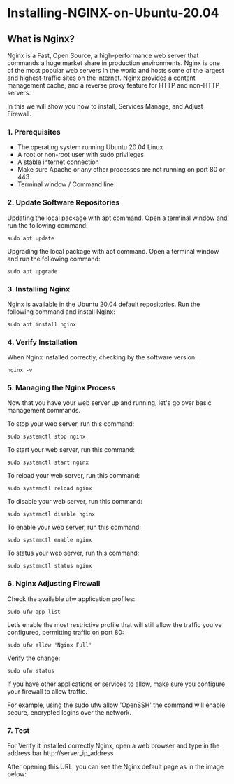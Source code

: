 # Installing-NGINX-on-Ubuntu-20.04

## What is Nginx?

Nginx is a Fast, Open Source, a high-performance web server that commands a huge market share in production environments. Nginx is one of the most popular web servers in the world and hosts some of the largest and highest-traffic sites on the internet. Nginx provides a content management cache, and a reverse proxy feature for HTTP and non-HTTP servers.

In this we will show you how to install, Services Manage, and Adjust Firewall.

### 1. Prerequisites

   * The operating system running Ubuntu 20.04 Linux
   * A root or non-root user with sudo privileges
   * A stable internet connection
   * Make sure Apache or any other processes are not running on port 80 or 443
   * Terminal window / Command line

### 2. Update Software Repositories

Updating the local package with apt command. Open a terminal window and run the following command:

    sudo apt update


Upgrading the local package with apt command. Open a terminal window and run the following command:

    sudo apt upgrade


### 3. Installing Nginx

Nginx is available in the Ubuntu 20.04 default repositories. Run the following command and install Nginx:

    sudo apt install nginx


### 4. Verify Installation

When Nginx installed correctly, checking by the software version.

    nginx -v


### 5. Managing the Nginx Process

Now that you have your web server up and running, let's go over basic management commands.

To stop your web server, run this command:

    sudo systemctl stop nginx 

To start your web server, run this command:

    sudo systemctl start nginx

To reload your web server, run this command:

    sudo systemctl reload nginx

To disable your web server, run this command:

    sudo systemctl disable nginx

To enable your web server, run this command:

    sudo systemctl enable nginx

To status your web server, run this command:

    sudo systemctl status nginx

### 6. Nginx Adjusting Firewall

Check the available ufw application profiles:

    sudo ufw app list

Let’s enable the most restrictive profile that will still allow the traffic you’ve configured, permitting traffic on port 80:

    sudo ufw allow 'Nginx Full'

Verify the change:

    sudo ufw status

If you have other applications or services to allow, make sure you configure your firewall to allow traffic.

For example, using the sudo ufw allow 'OpenSSH' the command will enable secure, encrypted logins over the network.

### 7. Test

For Verify it installed correctly Nginx, open a web browser and type in the address bar http://server_ip_address

After opening this URL, you can see the Nginx default page as in the image below:
